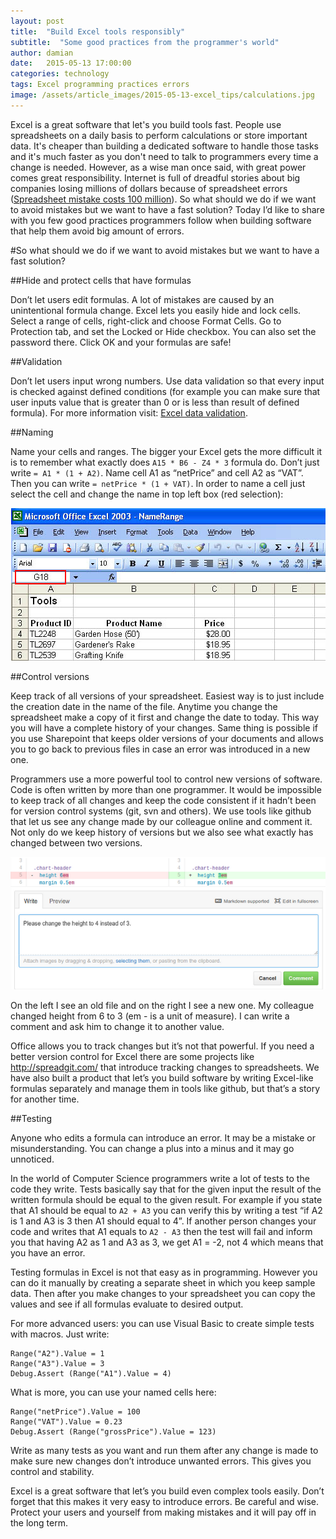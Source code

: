 ```yaml
---
layout: post
title:  "Build Excel tools responsibly"
subtitle:  "Some good practices from the programmer's world"
author: damian
date:   2015-05-13 17:00:00
categories: technology
tags: Excel programming practices errors
image: /assets/article_images/2015-05-13-excel_tips/calculations.jpg
---
```


Excel is a great software that let's you build tools fast. People use spreadsheets on a daily basis to perform calculations or store important data. It's cheaper than building a dedicated software to handle those tasks and it's much faster as you don't need to talk to programmers every time a change is needed. However, as a wise man once said, with great power comes great responsibility. Internet is full of dreadful stories about big companies losing millions of dollars because of spreadsheet errors ([Spreadsheet mistake costs 100 million](http://blogs.wsj.com/moneybeat/2014/10/16/spreadsheet-mistake-costs-tibco-shareholders-100-million/)). So what should we do if we want to avoid mistakes but we want to have a fast solution? Today I’d like to share with you few good practices programmers follow when building software that help them avoid big amount of errors.

#So what should we do if we want to avoid mistakes but we want to have a fast solution?

##Hide and protect cells that have formulas

Don’t let users edit formulas. A lot of mistakes are caused by an unintentional formula change. Excel lets you easily hide and lock cells. Select a range of cells, right-click and choose Format Cells. Go to Protection tab, and set the Locked or Hide checkbox. You can also set the password there. Click OK and your formulas are safe!

##Validation

Don’t let users input wrong numbers. Use data validation so that every input is checked against defined conditions (for example you can make sure that user inputs value that is greater than 0 or is less than result of defined formula). For more information visit: [Excel data validation](https://support.office.com/en-nz/article/Apply-data-validation-to-cells-c743a24a-bc48-41f1-bd92-95b6aeeb73c9).

##Naming

Name your cells and ranges. The bigger your Excel gets the more difficult it is to remember what exactly does ```A15 * B6 - Z4 * 3``` formula do. Don’t just write ```= A1 * (1 + A2)```. Name cell A1 as “netPrice” and cell A2 as “VAT”. Then you can write ```= netPrice * (1 + VAT)```. In order to name a cell just select the cell and change the name in top left box (red selection):

<center>
    <img src="/assets/article_images/2015-05-13-excel_tips/excel_name.jpg" />
</center>

##Control versions

Keep track of all versions of your spreadsheet. Easiest way is to just include the creation date in the name of the file. Anytime you change the spreadsheet make a copy of it first and change the date to today. This way you will have a complete history of your changes. Same thing is possible if you use Sharepoint that keeps older versions of your documents and allows you to go back to previous files in case an error was introduced in a new one.

Programmers use a more powerful tool to control new versions of software. Code is often written by more than one programmer. It would be impossible to keep track of all changes and keep the code consistent if it hadn’t been for version control systems (git, svn and others). We use tools like github that let us see any change made by our colleague online and comment it. Not only do we keep history of versions but we also see what exactly has changed between two versions.
<center>
    <img src="/assets/article_images/2015-05-13-excel_tips/github.png" />
</center>

On the left I see an old file and on the right I see a new one. My colleague changed height from 6 to 3 (em - is a unit of measure). I can write a comment and ask him to change it to another value.

Office allows you to track changes but it’s not that powerful. If you need a better version control for Excel there are some projects like http://spreadgit.com/ that introduce tracking changes to spreadsheets. We have also built a product that let’s you build software by writing Excel-like formulas separately and manage them in tools like github, but that’s a story for another time.

##Testing


Anyone who edits a formula can introduce an error. It may be a mistake or misunderstanding. You can change a plus into a minus and it may go unnoticed.

In the world of Computer Science programmers write a lot of tests to the code they write. Tests basically say that for the given input the result of the written formula should be equal to the given result. For example if you state that A1 should be equal to ```A2 + A3``` you can verify this by writing a test “if A2 is 1 and A3 is 3 then A1 should equal to 4”. If another person changes your code and writes that A1 equals to ```A2 - A3``` then the test will fail and inform you that having A2 as 1 and A3 as 3, we get A1 = -2, not 4 which means that you have an error.

Testing formulas in Excel is not that easy as in programming. However you can do it manually by creating a separate sheet in which you keep sample data. Then after you make changes to your spreadsheet you can copy the values and see if all formulas evaluate to desired output.

For more advanced users: you can use Visual Basic to create simple tests with macros. Just write:

```
Range("A2").Value = 1
Range("A3").Value = 3
Debug.Assert (Range("A1").Value = 4)
```

What is more, you can use your named cells here:

```
Range("netPrice").Value = 100
Range("VAT").Value = 0.23
Debug.Assert (Range("grossPrice").Value = 123)
```

Write as many tests as you want and run them after any change is made to make sure new changes don’t introduce unwanted errors. This gives you control and stability.

Excel is a great software that let’s you build even complex tools easily. Don’t forget that this makes it very easy to introduce errors. Be careful and wise. Protect your users and yourself from making mistakes and it will pay off in the long term.
